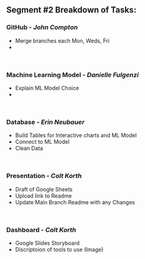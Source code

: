 
## Segment #2 Breakdown of Tasks:

### **GitHub - _John Compton_**
+ Merge branches each Mon, Weds, Fri
+ 

&nbsp;

### **Machine Learning Model - _Danielle Fulgenzi_**
+ Explain ML Model Choice
+ 

&nbsp;

### **Database - _Erin Neubauer_**
+ Build Tables for Interactive charts and ML Model
+ Connect to ML Model
+ Clean Data

&nbsp;

### **Presentation - _Colt Korth_**
+ Draft of Google Sheets
+ Upload link to Readme
+ Update Main Branch Readme with any Changes

&nbsp;

### **Dashboard - _Colt Korth_**
+ Google Slides Storyboard
+ Discriptoion of tools to use (Image)


